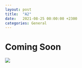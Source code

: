 ```yaml
---
layout: post
title:  "A2"
date:   2021-08-25 00:00:00 +2300
categories: General
---
```


# Coming Soon

![](https://miro.medium.com/max/1050/1*e_Loq49BI4WmN7o9ItTADg.gif)
